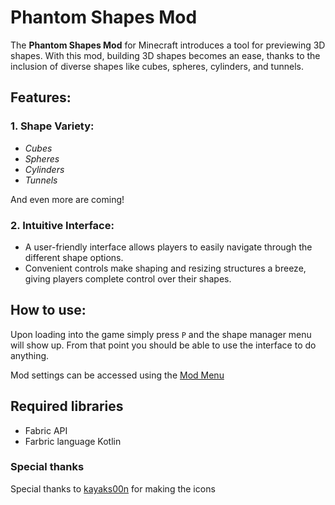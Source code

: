 # Phantom Shapes Mod

The **Phantom Shapes Mod** for Minecraft introduces a tool for previewing 3D shapes. With this mod, building 3D shapes
becomes an ease, thanks to the inclusion of diverse shapes like cubes, spheres, cylinders, and tunnels.

## Features:

### 1. **Shape Variety:**

- *Cubes*
- *Spheres*
- *Cylinders*
- *Tunnels*

And even more are coming!

### 2. **Intuitive Interface:**

- A user-friendly interface allows players to easily navigate through the different shape options.
- Convenient controls make shaping and resizing structures a breeze, giving players complete control over their shapes.

## How to use:

Upon loading into the game simply press `P` and the shape manager menu will show up. From that point you should be able
to use the interface to do anything.

Mod settings can be accessed using the [Mod Menu](https://modrinth.com/mod/modmenu)
## Required libraries

- Fabric API
- Farbric language Kotlin

### Special thanks

Special thanks to [kayaks00n](https://www.tumblr.com/kayaks00n) for making the icons